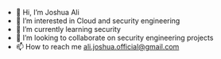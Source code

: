 - 👋 Hi, I’m Joshua Ali
- 👀 I’m interested in Cloud and security engineering
- 🌱 I’m currently learning security 
- 💞️ I’m looking to collaborate on security engineering projects
- 📫 How to reach me ali.joshua.official@gmail.com

<!---
untamedbeast1/untamedbeast1 is a ✨ special ✨ repository because its `README.md` (this file) appears on your GitHub profile.
You can click the Preview link to take a look at your changes.
--->
